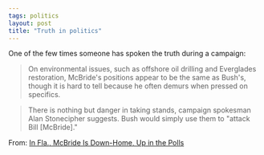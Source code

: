 ```yaml
---
tags: politics
layout: post
title: "Truth in politics"
---
```




One of the few times someone has spoken the truth during a campaign:

<blockquote>On environmental issues, such as offshore oil drilling and Everglades restoration, McBride's positions appear to be the same as Bush's, though it is hard to tell because he often demurs when pressed on specifics.</blockquote>

<blockquote>There is nothing but danger in taking stands, campaign spokesman Alan Stonecipher suggests. Bush would simply use them to "attack Bill [McBride]."</blockquote>

<p>From: <a href="http://www.washingtonpost.com/wp-dyn/articles/A32140-2002Oct15.html">In Fla., McBride Is Down-Home, Up in the Polls</a></p>


